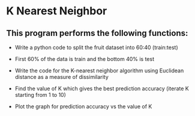 # K Nearest Neighbor
## This program performs the following functions:
* Write a python code to split the fruit dataset into 60:40 (train:test)
* First 60% of the data is train and the bottom 40% is test

* Write the code for the K-nearest neighbor algorithm using Euclidean distance as a measure of dissimilarity

* Find the value of K which gives the best prediction accuracy (iterate K starting from 1 to 10)
* Plot the graph for prediction accuracy vs the value of K
